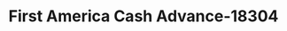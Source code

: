 ---
f_zip-code: 44601
f_state-code: OH
title: First America Cash Advance-18304
f_phone: 330-823-5540
f_city-only: Alliance
f_address: 1320 W State Street Alliance
f_location-unique-id: '18304'
slug: first-america-cash-advance-18304
updated-on: '2024-05-30T13:46:58.046Z'
created-on: '2024-05-30T13:36:59.803Z'
published-on: '2024-05-30T13:54:32.469Z'
f_city-state: cms/city/alliance-oh.md
f_company: cms/company/first-america-cash-advance.md
f_state: cms/state/ohio.md
layout: '[payday-loan].html'
tags: payday-loan
---